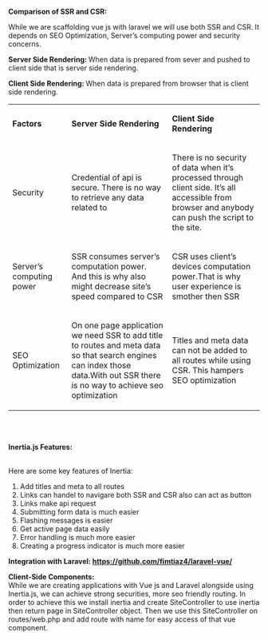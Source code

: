 <p><strong>Comparison of SSR and CSR:</strong></p>
<p><span>While we are scaffolding vue js with laravel we will use both SSR and CSR. It depends on SEO Optimization, Server&rsquo;s computing power and security concerns.</span></p>
<p><strong>Server Side Rendering: </strong><span>When data is prepared from sever and pushed to client side that is server side rendering.</span></p>
<p><strong>Client Side Rendering: </strong><span>When data is prepared from browser that is client side rendering.</span></p>
<table>
<tbody>
<tr>
<td>
<p><strong>Factors</strong></p>
</td>
<td>
<p><strong>Server Side Rendering</strong></p>
</td>
<td>
<p><strong>Client Side Rendering</strong></p>
</td>
</tr>
<tr>
<td>
<p><span>Security&nbsp;</span></p>
</td>
<td>
<p><span>Credential of api is secure. There is no way to retrieve any data related to&nbsp;</span></p>
</td>
<td>
<p><span>There is no security of data when it&rsquo;s processed through client side. It&rsquo;s all accessible from browser and anybody can push the script to the site.</span></p>
</td>
</tr>
<tr>
<td>
<p><span>Server&rsquo;s computing power</span></p>
</td>
<td>
<p><span>SSR consumes server&rsquo;s computation power. </span><span><br /></span><span>And this is why also might decrease site&rsquo;s speed compared to CSR</span></p>
</td>
<td>
<p><span>CSR uses client&rsquo;s devices computation power.That is why user experience is smother then SSR</span></p>
</td>
</tr>
<tr>
<td>
<p><span> SEO Optimization</span></p>
</td>
<td>
<p><span>On one page application we need SSR to add title to routes and meta data so that search engines can index those data.With out SSR there is no way to achieve seo optimization</span></p>
</td>
<td>
<p><span>Titles and meta data can not be added to all routes while using CSR. This hampers SEO optimization</span></p>
</td>
</tr>
</tbody>
</table>
<p dir="ltr"><br /><br /></p>
<p><strong>Inertia.js Features: </strong><strong><br /><br /></strong></p>
<p><span>Here are some key features of Inertia:</span></p>
<ol>
<li><span>Add titles and meta to all routes</span></li>
<li><span>Links can handel to navigare both SSR and CSR also can act as button</span></li>
<li><span>Links make api request</span></li>
<li><span>Submitting form data is much easier</span></li>
<li><span>Flashing messages is easier</span></li>
<li><span>Get active page data easily</span></li>
<li><span>Error handling is much more easier</span></li>
<li><span>Creating a progress indicator is much more easier</span></li>
</ol>
<p><strong>Integration with Laravel: </strong><a href="https://github.com/fimtiaz4/laravel-vue/"><strong>https://github.com/fimtiaz4/laravel-vue/</strong></a></p>
<p><strong>Client-Side Components: </strong><strong><br /></strong><span>While we are creating applications with Vue js and Laravel alongside using Inertia.js, we can achieve strong securities, more seo friendly routing. In order to achieve this we install inertia and create SiteController to use inertia then return page in SiteController object. Then we use this SiteController on routes/web.php and add route with name for easy access of that vue component.</span></p>
